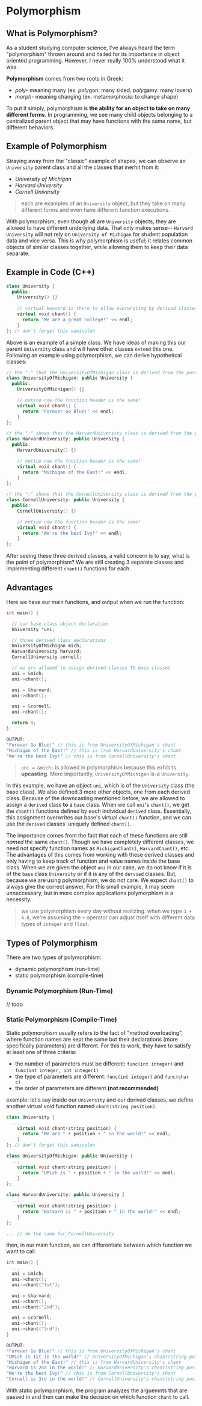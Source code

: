 # Polymorphism

## What is Polymorphism?
As a student studying computer science, I've always heard the term "polymorphism" thrown around and hailed for its importance in object oriented programming. However, I never really 100% understood what it was.   

**Polymorphism** comes from two roots in Greek:
- *poly-* meaning many (ex. *poly*gon: many sided, *poly*gamy: many lovers)
- *morph-* meaning changing (ex. meta*morph*osis: to change shape)

To put it simply, polymorphism is **the ability for an object to take on many different forms**. In programming, we see many child objects belonging to a centralized parent object that may have functions with the same name, but different behaviors. 

## Example of Polymorphism
Straying away from the "classic" example of shapes, we can observe an `University` parent class and all the classes that inerhit from it:
- *University of Michigan*
- *Harvard University*
- *Cornell University*
> each are examples of an `University` object, but they take on many different forms and even have different function executions. 

With polymorphism, even though all are `University` objects, they are allowed to have different underlying data. That only makes sense-- `Harvard University` will not rely on `University of Michigan` for student population data and vice versa. This is why polymorphism is useful; it relates common objects of similar classes together, while allowing them to keep their data separate. 

## Example in Code (C++)
```cpp
class University {
  public:
    University() {}
      
    // virtual keyword is there to allow overwriting by derived classes
    virtual void chant() {
      return "We are a great college!" << endl;
    }
}; // don't forget this semicolon
```

Above is an example of a simple class. We have ideas of making this our parent `University` class and will have other classes `extend` this one. Following an example using polymorphism, we can derive hypothetical classes:

```cpp
// the ":" that the UniversityOfMichigan class is derived from the parent class University
class UniversityOfMichigan: public University {
  public:
    UniversityOfMichigan() {}

    // notice now the function header is the same!
    virtual void chant() {
      return "Forever Go Blue!" << endl;
    }
};

// the ":" shows that the HarvardUniversity class is derived from the parent class University
class HarvardUniversity: public University {
  public:
    HarvardUniversity() {}

    // notice now the function header is the same!
    virtual void chant() {
      return "Michigan of the East!" << endl;
    }
};

// the ":" shows that the CornellUniversity class is derived from the parent class University
class CornellUniversity: public University {
  public:
    CornellUniversity() {}

    // notice now the function header is the same!
    virtual void chant() {
      return "We're the best Ivy!" << endl;
    }
};
```
After seeing these three derived classes, a valid concern is to say, what is the point of polymorphism? We are still creating 3 separate classes and implementing different `chant()` functions for each. 

## Advantages 
Here we have our main functions, and output when we run the function:
```cpp
int main() {

  // our base class object declaration
  University *uni;

  // three derived class declarations
  UniversityOfMichigan mich;
  HarvardUniversity harvard;
  CornellUniversity cornell;

  // we are allowed to assign derived classes TO base classes 
  uni = &mich;
  uni->chant();

  uni = &harvard;
  uni->chant();

  uni = &cornell;
  uni->chant();

  return 0;
}

OUTPUT:
"Forever Go Blue!" // this is from UniversityOfMichigan's chant
"Michigan of the East!" // this is from HarvardUniversity's chant
"We're the best Ivy!" // this is from CornellUniversity's chant
```

> `uni = &mich;` is allowed in polymorphism because this exhibits **upcasting**. More importantly, `UniversityOfMichigan` is-a `University`.

In this example, we have an object `uni`, which is of the `University` class (the base class). We also defined 3 more other objects, one from each derived class. Because of the downcasting mentioned before, we are allowed to assign a `derived` class **to** a `base` class. When we call `uni`'s `chant()`, we get the `chant()` functions defined by each individual `derived` class. Essentially, this assignment overwrites our base's virtual `chant()` function, and we can use the `derived` classes' uniquely defined `chant()`.  

The importance comes from the fact that each of these functions are still *named* the same `chant()`. Though we have completely different classes, we need not specify function names as `MichiganChant()`, `HarvardChant()`, etc. The advantages of this comes from working with these derived classes and only having to keep track of function and value names inside the base class. When we are given the object `uni` in our case, we do not know if it is of the `base` class `University` or if it is any of the `dervied` classes. But, because we are using polymorphism, we do not care. We expect `chant()` to always give the correct answer. For this small example, it may seem unneccessary, but in more complex applications polymorphism is a necessity. 

> we use polymorphism every day without realizing. when we type `3 + 4.0`, we're assuming the `+` operator can adjust itself with different data types of `integer` and `float`. 

## Types of Polymorphism
There are two types of polymorphism:
* dynamic polymorphism (run-time)
* static polymorphism (compile-time)

### Dynamic Polymorphism (Run-Time)
// todo

### Static Polymorphism (Compile-Time)
Static polymorphism usually refers to the fact of "method overloading", where function names are kept the same but their declarations (more specifically parameters) are different. For this to work, they have to satisfy at least one of three criteria:  
- the number of parameters must be different: `func(int integer)` and `func(int integer, int integer1)`
- the type of parameters are different: `func(int integer)` and `func(char c)`
- the order of parameters are different **(not recommended)**

example:
let's say inside our `University` and our derived classes, we define another virtual void function named `chant(string position)`.
```cpp
class University {
  ...
    virtual void chant(string position) {
      return "We are " + position + " in the world!" << endl;
    }
}; // don't forget this semicolon

class UniversityOfMichigan: public University {
  ...
    virtual void chant(string position) {
      return "UMich is " + position + " in the world!" << endl;
    }
};

class HarvardUniversity: public University {
  ...
    virtual void chant(string position) {
      return "Harvard is " + position + " in the world!" << endl;
    }
};

... // do the same for CornellUniversity
```

then, in our main function, we can differentiate between which function we want to call. 
```cpp
int main() {
  ...
  uni = &mich;
  uni->chant();
  uni->chant("1st");

  uni = &harvard;
  uni->chant();
  uni->chant("2nd");

  uni = &cornell;
  uni->chant();
  uni->chant("3rd");
}

OUTPUT:
"Forever Go Blue!" // this is from UniversityOfMichigan's chant
"UMich is 1st in the world!" // UniversityOfMichigan's chant(string position);
"Michigan of the East!" // this is from HarvardUniversity's chant
"Harvard is 2nd in the world!" // HarvardUniversity's chant(string position);
"We're the best Ivy!" // this is from CornellUniversity's chant
"Cornell is 3rd in the world!" // CornellUniversity's chant(string position);
```
With static polymporphism, the program analyzes the arguemnts that are passed in and then can make the decision on which function `chant` to call. 
